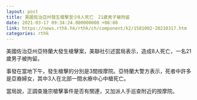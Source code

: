 ```yaml
---
layout: post
title: 美國佐治亞州發生槍擊至少8人死亡　21歲男子被拘留
date: 2021-03-17 09:34:24.000000000 +08:00
link: https://news.rthk.hk/rthk/ch/component/k2/1581002-20210317.htm
categories: rthk
---
```


美國佐治亞州亞特蘭大發生槍擊案，美聯社引述當局表示，造成8人死亡，一名21歲男子被拘留。

事發在當地下午，發生槍擊的分別是3間按摩院。亞特蘭大警方表示，死者中許多是亞裔婦女，其中3人在北部一間水療中心中槍死亡。

當局說，正調查幾宗槍擊事件是否有關連，又加派人手巡查附近的按摩院。
